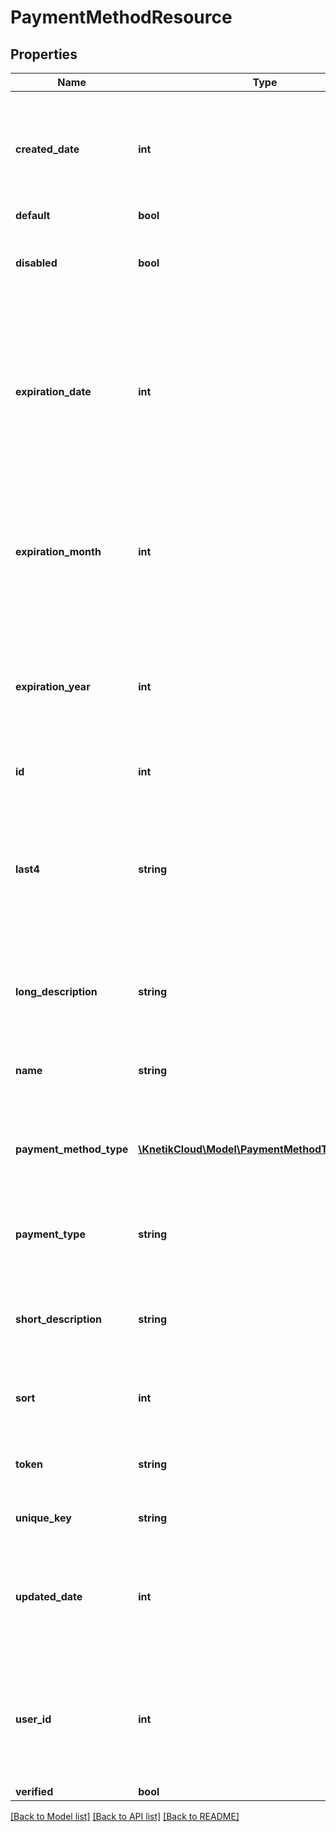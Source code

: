 # PaymentMethodResource

## Properties
Name | Type | Description | Notes
------------ | ------------- | ------------- | -------------
**created_date** | **int** | The date/time this resource was created in seconds since unix epoch | [optional] 
**default** | **bool** |  | [optional] 
**disabled** | **bool** | Whether this payment method is disabled or not | [optional] 
**expiration_date** | **int** | The expiration date for the payment method, expressed as seconds since epoch. Typically used for credit card payment methods | [optional] 
**expiration_month** | **int** | The expiration month (1 - 12) for the payment method. Typically used for credit card payment methods | [optional] 
**expiration_year** | **int** | The expiration year for the payment method. Typically used for credit card payment methods | [optional] 
**id** | **int** | The unique ID for that resource | [optional] 
**last4** | **string** | The last 4 digits of the account number for the payment method. Typically used for credit card payment methods | [optional] 
**long_description** | **string** | The user friendly name of that resource. Defaults to blank string | [optional] 
**name** | **string** | The user friendly name of that resource | 
**payment_method_type** | [**\KnetikCloud\Model\PaymentMethodTypeResource**](PaymentMethodTypeResource.md) | The type of payment method. Must be a pre-existing value | 
**payment_type** | **string** | The generic payment type. Default is card | [optional] 
**short_description** | **string** | The user friendly name of that resource. Defaults to blank string | [optional] 
**sort** | **int** | The sort value for the payment method | [optional] 
**token** | **string** | The unique token for the payment method | [optional] 
**unique_key** | **string** | An optional unique identifier | [optional] 
**updated_date** | **int** | The date/time this resource was last updated in seconds since unix epoch | [optional] 
**user_id** | **int** | The user&#39;s id. If null, indicates a shared payment method that any user can use (i.e., &#39;wallet&#39;) | [optional] 
**verified** | **bool** |  | [optional] 

[[Back to Model list]](../README.md#documentation-for-models) [[Back to API list]](../README.md#documentation-for-api-endpoints) [[Back to README]](../README.md)


